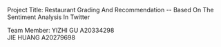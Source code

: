 Project Title: Restaurant Grading And Recommendation
                    -- Based On The Sentiment Analysis In Twitter	

Team Member: YIZHI GU   A20334298	
            JIE HUANG	A20279698